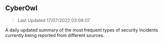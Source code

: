 ## CyberOwl 
> Last Updated 17/07/2022 03:08:07 


A daily updated summary of the most frequent types of security incidents currently being reported from different sources.

